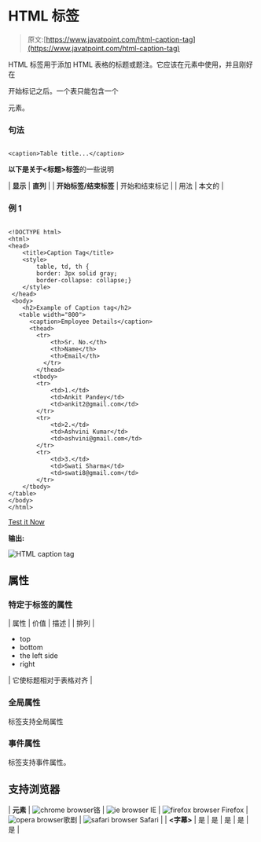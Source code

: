 # HTML 标签

> 原文:[https://www.javatpoint.com/html-caption-tag](https://www.javatpoint.com/html-caption-tag)

HTML 标签用于添加 HTML 表格的标题或题注。它应该在元素中使用，并且刚好在

开始标记之后。一个表只能包含一个

<caption>元素。</caption>

### 句法

```

<caption>Table title...</caption>

```

**以下是关于<标题>标签**的一些说明

| **显示** | **直列** |
| **开始标签/结束标签** | 开始和结束标记 |
| 用法 | 本文的 |

### 例 1

```

<!DOCTYPE html>
<html>
<head>
	<title>Caption Tag</title>
	<style>
		table, td, th {
        border: 3px solid gray;
        border-collapse: collapse;}
	</style>
 </head>
 <body>
    <h2>Example of Caption tag</h2>
   <table width="800">
	  <caption>Employee Details</caption>
      <thead>
     	<tr>
     		<th>Sr. No.</th>
     		<th>Name</th>
     		<th>Email</th>
     	  </tr>
        </thead>
       <tbody>
    	<tr>
    		<td>1.</td>
    		<td>Ankit Pandey</td>
    		<td>ankit2@gmail.com</td>
    	</tr>
    	<tr>
    		<td>2.</td>
    		<td>Ashvini Kumar</td>
    		<td>ashvini@gmail.com</td>
    	</tr>
    	<tr>
    		<td>3.</td>
    		<td>Swati Sharma</td>
    		<td>swati8@gmail.com</td>
    	</tr>
    </tbody>
</table>
</body>
</html>

```

[Test it Now](https://www.javatpoint.com/oprweb/test.jsp?filename=HTMLcaptiontag)

**输出:**

![HTML caption tag](../Images/fc9af12d195d3c8e216c588230f1ba30.png)

## 属性

### 特定于标签的属性

| 属性 | 价值 | 描述 |
| 排列 | 

*   top
*   bottom
*   the left side
*   right

 | 它使标题相对于表格对齐 |

### 全局属性

标签支持全局属性

### 事件属性

标签支持事件属性。

## 支持浏览器

| **元素** | ![chrome browser](../Images/4fbdc93dc2016c5049ed108e7318df19.png)铬 | ![ie browser](../Images/83dd23df1fe8373fd5bf054b2c1dd88b.png) IE | ![firefox browser](../Images/4f001fff393888a8a807ed29b28145d1.png) Firefox | ![opera browser](../Images/6cad4a592cc69a052056a0577b4aac65.png)歌剧 | ![safari browser](../Images/a0f6a9711a92203c5dc5c127fe9c9fca.png) Safari |
| **<字幕>** | 是 | 是 | 是 | 是 | 是 |
